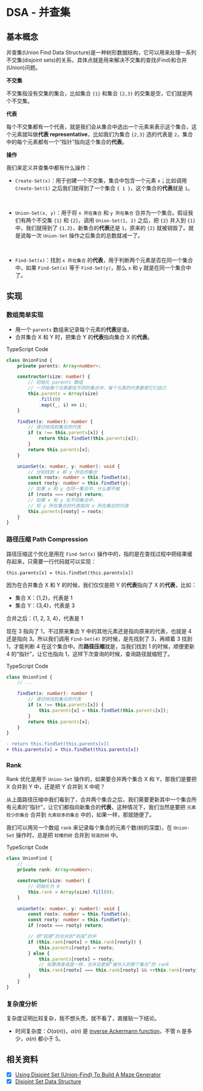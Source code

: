 # DSA - 并查集

## 基本概念

并查集(Union Find Data Structure)是一种树形数据结构，它可以用来处理一系列不交集(disjoint sets)的关系，具体点就是用来解决不交集的查找(Find)和合并(Union)问题。

**不交集**

不交集指没有交集的集合，比如集合 `{1}` 和集合 `{2,3}` 的交集是空，它们就是两个不交集。

**代表**

每个不交集都有一个代表，就是我们会从集合中选出一个元素来表示这个集合，这个元素就叫做**代表 representative**，比如我们为集合 `{2,3}` 选的代表是 `2`，集合中的每个元素都有一个“指针”指向这个集合的**代表**。

**操作**

我们来定义并查集中都有什么操作：

-   `Create-Set(x)`：用于创建一个不交集，集合中包含一个元素 `x`；比如调用 `Create-Set(1)` 之后我们就得到了一个集合 `{ 1 }`，这个集合的**代表**就是 `1`。

<br>

-   `Union-Set(x, y)`：用于将 `x 所在集合` 和 `y 所在集合` 合并为一个集合。假设我们有两个不交集 `{1}` 和 `{2}`，调用 `Union-Set(1, 2)` 之后，把 `{2}` 并入到 `{1}` 中，我们就得到了 `{1,2}`，新集合的**代表**还是 `1`，原来的 `{2}` 就被销毁了。就是说每一次 `Union-Set` 操作之后集合的总数就减一了。

<br>

-   `Find-Set(x)`：找到 `x 所在集合` 的**代表**，用于判断两个元素是否在同一个集合中，如果 `Find-Set(x)` 等于 `Find-Set(y)`，那么 `x` 和 `y` 就是在同一个集合中了。

## 实现

### 数组简单实现

-   用一个 `parents` 数组来记录每个元素的**代表**是谁。
-   合并集合 X 和 Y 时，把集合 Y 的**代表**指向集合 X 的**代表**。

TypeScript Code

```ts
class UnionFind {
    private parents: Array<number>;

    constructor(size: number) {
        // 初始化 parents 数组
        // 一开始每个元素都在不同的集合中，每个元素的代表都是它们自己
        this.parents = Array(size)
            .fill(0)
            .map((_, i) => i);
    }

    findSet(x: number): number {
        // 递归地找到集合的代表
        if (x !== this.parents[x]) {
            return this.findSet(this.parents[x]);
        }
        return this.parents[x];
    }

    unionSet(x: number, y: number): void {
        // 分别找到 x 和 y 所在的集合
        const rootx: number = this.findSet(x);
        const rooty: number = this.findSet(y);
        // 如果 x 和 y 在同一集合中，什么都不做
        if (rootx === rooty) return;
        // 如果 x 和 y 在不同集合中，
        // 将 y 所在集合的代表指向 x 所在集合的代表
        this.parents[rooty] = rootx;
    }
}
```

### 路径压缩 Path Compression

路径压缩这个优化是用在 `Find-Set(x)` 操作中的，指的是在查找过程中把结果缓存起来，只需要一行代码就可以实现：

`this.parents[x] = this.findSet(this.parents[x])`

因为在合并集合 X 和 Y 的时候，我们仅仅是把 Y 的**代表**指向了 X 的**代表**，比如：

-   集合 X：{1,2}，代表是 1
-   集合 Y：{3,4}，代表是 3

合并之后：{1, 2, 3, 4}，代表是 1

现在 3 指向了 1，不过原来集合 Y 中的其他元素还是指向原来的代表，也就是 4 还是指向 3。所以我们调用 `Find-Set(4)` 的时候，是先找到了 3，再顺着 3 找到 1，才能判断 4 在这个集合中。而**路径压缩**就是，当我们找到 1 的时候，顺便更新 4 的“指针”，让它也指向 1，这样下次查询的时候，查询路径就缩短了。

TypeScript Code

```ts
class UnionFind {
    // ...

    findSet(x: number): number {
        // 递归地找到集合的代表
        if (x !== this.parents[x]) {
            this.parents[x] = this.findSet(this.parents[x]);
        }
        return this.parents[x];
    }
}
```

```diff
- return this.findSet(this.parents[x])
+ this.parents[x] = this.findSet(this.parents[x])
```

### Rank

Rank 优化是用于 `Union-Set` 操作的，如果要合并两个集合 X 和 Y，那我们是要把 X 合并到 Y 中，还是把 Y 合并到 X 中呢？

从上面路径压缩中我们看到了，合并两个集合之后，我们需要更新其中一个集合所有元素的“指针”，让它们都指向新集合的**代表**，这种情况下，我们当然是要把 `元素较少的集合` 合并到 `元素较多的集合` 中的，如果一样，那就随便了。

我们可以用另一个数组 `rank` 来记录每个集合的元素个数(树的深度)，在 `Union-Set` 操作时，总是把 `较矮的树` 合并到 `较高的树` 中。

TypeScript Code

```ts
class UnionFind {
    // ...
    private rank: Array<number>;

    constructor(size: number) {
        // 初始化为 0
        this.rank = Array(size).fill(0);
    }

    unionSet(x: number, y: number): void {
        const rootx: number = this.findSet(x);
        const rooty: number = this.findSet(y);
        if (rootx === rooty) return;

        // 把“较矮”的合并到“较高”的中
        if (this.rank[rootx] > this.rank[rooty]) {
            this.parents[rooty] = rootx;
        } else {
            this.parents[rootx] = rooty;
            // 如果两者高度一样，合并后更新“被并入的那个集合”的 rank
            this.rank[rootx] === this.rank[rooty] && ++this.rank[rooty];
        }
    }
}
```

### 复杂度分析

复杂度证明比较复杂，我不想头秃，就不看了，直接贴一下结论。

-   时间复杂度：$O(α(n))$，$α(n)$ 是 [inverse Ackermann function](https://en.wikipedia.org/wiki/Ackermann_function#Inverse)，不管 n 是多少，$α(n)$ 都小于 5。

## 相关资料

-   [x] [Using Disjoint Set (Union-Find) To Build A Maze Generator](https://coderscat.com/using-disjoint-set-union-find-to-create-maze)
-   [x] [Disjoint Set Data Structure](https://www.topcoder.com/community/competitive-programming/tutorials/disjoint-set-data-structures/)
